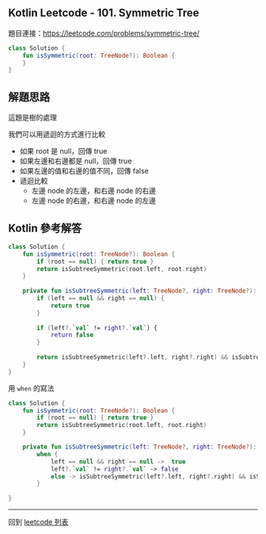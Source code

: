 ## Kotlin Leetcode - 101. Symmetric Tree

題目連接：<https://leetcode.com/problems/symmetric-tree/>

```kotlin
class Solution {  
    fun isSymmetric(root: TreeNode?): Boolean {  
    }  
}
```

## 解題思路

這題是樹的處理

我們可以用遞迴的方式進行比較

- 如果 root 是 null，回傳 true
- 如果左邊和右邊都是 null，回傳 true
- 如果左邊的值和右邊的值不同，回傳 false
- 遞迴比較
	- 左邊 node 的左邊，和右邊 node 的右邊
	- 左邊 node 的右邊，和右邊 node 的左邊

## Kotlin 參考解答


```kotlin
class Solution {
    fun isSymmetric(root: TreeNode?): Boolean {
        if (root == null) { return true }
        return isSubtreeSymmetric(root.left, root.right)
    }
    
    private fun isSubtreeSymmetric(left: TreeNode?, right: TreeNode?): Boolean {
        if (left == null && right == null) {
            return true
        }
        
        if (left?.`val` != right?.`val`) {
            return false
        }
        
        return isSubtreeSymmetric(left?.left, right?.right) && isSubtreeSymmetric(left?.right, right?.left)
    }
}
```

用 `when` 的寫法

```kotlin
class Solution {
    fun isSymmetric(root: TreeNode?): Boolean {
        if (root == null) { return true }
        return isSubtreeSymmetric(root.left, root.right)
    }

    private fun isSubtreeSymmetric(left: TreeNode?, right: TreeNode?): Boolean =
        when {
            left == null && right == null ->  true
            left?.`val` != right?.`val` -> false
            else -> isSubtreeSymmetric(left?.left, right?.right) && isSubtreeSymmetric(left?.right, right?.left)
        }
    
}
```

------

回到 [leetcode 列表](index.md)
